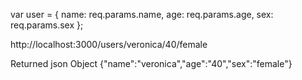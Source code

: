 


var user = {
    name: req.params.name,
    age: req.params.age,
    sex: req.params.sex
  };


http://localhost:3000/users/veronica/40/female

Returned json Object 
{"name":"veronica","age":"40","sex":"female"}
